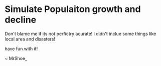 # Simulate Populaiton growth and decline

Don't blame me if its not perfictry acurate! i didn't inclue some things like local area and disasters!

have fun with it!

  ~ MrShoe_